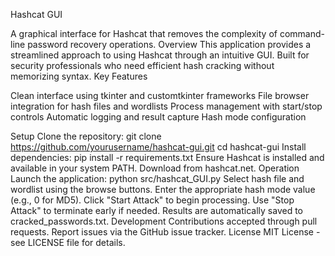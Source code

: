 Hashcat GUI

A graphical interface for Hashcat that removes the complexity of command-line password recovery operations.
Overview
This application provides a streamlined approach to using Hashcat through an intuitive GUI. Built for security professionals who need efficient hash cracking without memorizing syntax.
Key Features

Clean interface using tkinter and customtkinter frameworks
File browser integration for hash files and wordlists
Process management with start/stop controls
Automatic logging and result capture
Hash mode configuration

Setup
Clone the repository:
git clone https://github.com/yourusername/hashcat-gui.git
cd hashcat-gui
Install dependencies:
pip install -r requirements.txt
Ensure Hashcat is installed and available in your system PATH. Download from hashcat.net.
Operation
Launch the application:
python src/hashcat_GUI.py
Select hash file and wordlist using the browse buttons. Enter the appropriate hash mode value (e.g., 0 for MD5). Click "Start Attack" to begin processing. Use "Stop Attack" to terminate early if needed. Results are automatically saved to cracked_passwords.txt.
Development
Contributions accepted through pull requests. Report issues via the GitHub issue tracker.
License
MIT License - see LICENSE file for details.
